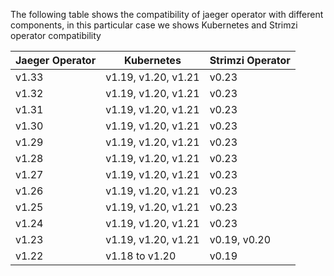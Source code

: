The following table shows the compatibility of jaeger operator with different components, in this particular case we shows Kubernetes and Strimzi operator compatibility


| Jaeger Operator | Kubernetes           | Strimzi Operator   |
|-----------------|----------------------|---------------------
| v1.33           | v1.19, v1.20, v1.21  | v0.23              |
| v1.32           | v1.19, v1.20, v1.21  | v0.23              |
| v1.31           | v1.19, v1.20, v1.21  | v0.23              |
| v1.30           | v1.19, v1.20, v1.21  | v0.23              |
| v1.29           | v1.19, v1.20, v1.21  | v0.23              |
| v1.28           | v1.19, v1.20, v1.21  | v0.23              |
| v1.27           | v1.19, v1.20, v1.21  | v0.23              |
| v1.26           | v1.19, v1.20, v1.21  | v0.23              |
| v1.25           | v1.19, v1.20, v1.21  | v0.23              |
| v1.24           | v1.19, v1.20, v1.21  | v0.23              |
| v1.23           | v1.19, v1.20, v1.21  | v0.19, v0.20       |
| v1.22           | v1.18 to v1.20       | v0.19              |
